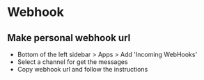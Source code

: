 # Webhook

## Make personal webhook url

- Bottom of the left sidebar > Apps > Add 'Incoming WebHooks'
- Select a channel for get the messages
- Copy webhook url and follow the instructions
